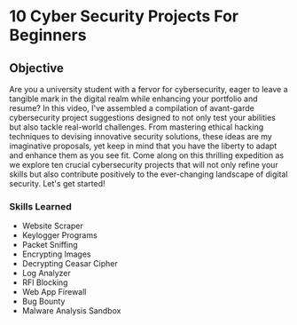 # 10 Cyber Security Projects For Beginners

## Objective

Are you a university student with a fervor for cybersecurity, eager to leave a tangible mark in the digital realm while enhancing your portfolio and resume? In this video, I've assembled a compilation of avant-garde cybersecurity project suggestions designed to not only test your abilities but also tackle real-world challenges. From mastering ethical hacking techniques to devising innovative security solutions, these ideas are my imaginative proposals, yet keep in mind that you have the liberty to adapt and enhance them as you see fit. Come along on this thrilling expedition as we explore ten crucial cybersecurity projects that will not only refine your skills but also contribute positively to the ever-changing landscape of digital security. Let's get started!

### Skills Learned

- Website Scraper
- Keylogger Programs
- Packet Sniffing
- Encrypting Images
- Decrypting Ceasar Cipher
- Log Analyzer
- RFI Blocking
- Web App Firewall
- Bug Bounty
- Malware Analysis Sandbox
